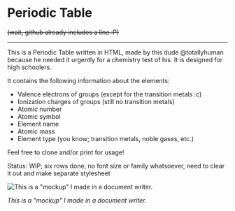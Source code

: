# Periodic Table

~~(wait, github already includes a line :P)~~

------

This is a Periodic Table written in HTML, made by this dude @totallyhuman because he needed it urgently for a chemistry test of his. It is designed for high schoolers.

 It contains the following information about the elements:

- Valence electrons of groups (except for the transition metals :c)
- Ionization charges of groups (still no transition metals)
- Atomic number
- Atomic symbol
- Element name
- Atomic mass
- Element type (you know; transition metals, noble gases, etc.)

Feel free to clone and/or print for usage!

Status: WIP; six rows done, no font size or family whatsoever, need to clear it out and make separate stylesheet

![This is a "mockup" I made in a document writer.](http://i67.tinypic.com/2jd14au.png)

*This is a "mockup" I made in a document writer.*

